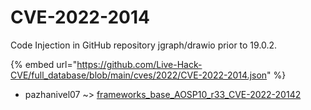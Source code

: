 # CVE-2022-2014

Code Injection in GitHub repository jgraph/drawio prior to 19.0.2.

{% embed url="https://github.com/Live-Hack-CVE/full_database/blob/main/cves/2022/CVE-2022-2014.json" %}


* pazhanivel07 ~> [frameworks_base_AOSP10_r33_CVE-2022-20142](https://zeste.alice-snow.ru/2022/database/cve-2022-2014/frameworks_base_aosp10_r33_cve-2022-20142-pazhanivel07)